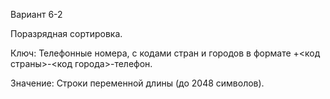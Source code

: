 Вариант 6-2

Поразрядная сортировка.

Ключ: Телефонные номера, с кодами стран и городов в формате
+<код страны>-<код города>-телефон.

Значение: Строки переменной длины (до 2048 символов).
